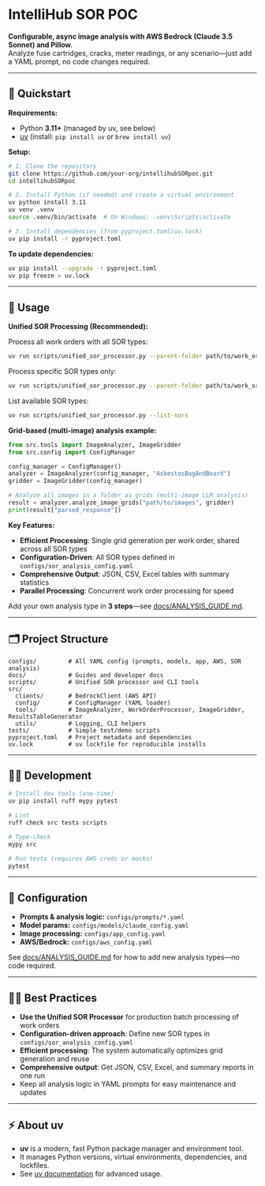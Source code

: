# IntelliHub SOR POC

**Configurable, async image analysis with AWS Bedrock (Claude 3.5 Sonnet) and Pillow.**  
Analyze fuse cartridges, cracks, meter readings, or any scenario—just add a YAML prompt, no code changes required.

---

## 🚀 Quickstart

**Requirements:**  
- Python **3.11+** (managed by uv, see below)
- [uv](https://github.com/astral-sh/uv) (install: `pip install uv` or `brew install uv`)

**Setup:**

```bash
# 1. Clone the repository
git clone https://github.com/your-org/intellihubSORpoc.git
cd intellihubSORpoc

# 2. Install Python (if needed) and create a virtual environment
uv python install 3.11
uv venv .venv
source .venv/bin/activate  # On Windows: .venv\Scripts\activate

# 3. Install dependencies (from pyproject.toml/uv.lock)
uv pip install -r pyproject.toml
```

**To update dependencies:**
```bash
uv pip install --upgrade -r pyproject.toml
uv pip freeze > uv.lock
```

---

## 🏃 Usage

**Unified SOR Processing (Recommended):**

Process all work orders with all SOR types:
```bash
uv run scripts/unified_sor_processor.py --parent-folder path/to/work_orders
```

Process specific SOR types only:
```bash
uv run scripts/unified_sor_processor.py --parent-folder path/to/work_orders --sor-list AsbestosBagAndBoard,FuseReplacement
```

List available SOR types:
```bash
uv run scripts/unified_sor_processor.py --list-sors
```

**Grid-based (multi-image) analysis example:**

```python
from src.tools import ImageAnalyzer, ImageGridder
from src.config import ConfigManager

config_manager = ConfigManager()
analyzer = ImageAnalyzer(config_manager, "AsbestosBagAndBoard")
gridder = ImageGridder(config_manager)

# Analyze all images in a folder as grids (multi-image LLM analysis)
result = analyzer.analyze_image_grids("path/to/images", gridder)
print(result["parsed_response"])
```

**Key Features:**
- **Efficient Processing**: Single grid generation per work order, shared across all SOR types
- **Configuration-Driven**: All SOR types defined in `configs/sor_analysis_config.yaml`
- **Comprehensive Output**: JSON, CSV, Excel tables with summary statistics
- **Parallel Processing**: Concurrent work order processing for speed

Add your own analysis type in **3 steps**—see [docs/ANALYSIS_GUIDE.md](docs/ANALYSIS_GUIDE.md).

---

## 🗂️ Project Structure

```
configs/         # All YAML config (prompts, models, app, AWS, SOR analysis)
docs/            # Guides and developer docs
scripts/         # Unified SOR processor and CLI tools
src/
  clients/       # BedrockClient (AWS API)
  config/        # ConfigManager (YAML loader)
  tools/         # ImageAnalyzer, WorkOrderProcessor, ImageGridder, ResultsTableGenerator
  utils/         # Logging, CLI helpers
tests/           # Simple test/demo scripts
pyproject.toml   # Project metadata and dependencies
uv.lock          # uv lockfile for reproducible installs
```

---

## 🧑‍💻 Development

```bash
# Install dev tools (one-time)
uv pip install ruff mypy pytest

# Lint
ruff check src tests scripts

# Type-check
mypy src

# Run tests (requires AWS creds or mocks)
pytest
```

---

## 📝 Configuration

- **Prompts & analysis logic:** `configs/prompts/*.yaml`
- **Model params:** `configs/models/claude_config.yaml`
- **Image processing:** `configs/app_config.yaml`
- **AWS/Bedrock:** `configs/aws_config.yaml`

See [docs/ANALYSIS_GUIDE.md](docs/ANALYSIS_GUIDE.md) for how to add new analysis types—no code required.

---

## 🧑‍💻 Best Practices

- **Use the Unified SOR Processor** for production batch processing of work orders
- **Configuration-driven approach**: Define new SOR types in `configs/sor_analysis_config.yaml`
- **Efficient processing**: The system automatically optimizes grid generation and reuse
- **Comprehensive output**: Get JSON, CSV, Excel, and summary reports in one run
- Keep all analysis logic in YAML prompts for easy maintenance and updates

---

## ⚡ About uv

- **uv** is a modern, fast Python package manager and environment tool.
- It manages Python versions, virtual environments, dependencies, and lockfiles.
- See [uv documentation](https://github.com/astral-sh/uv) for advanced usage.
